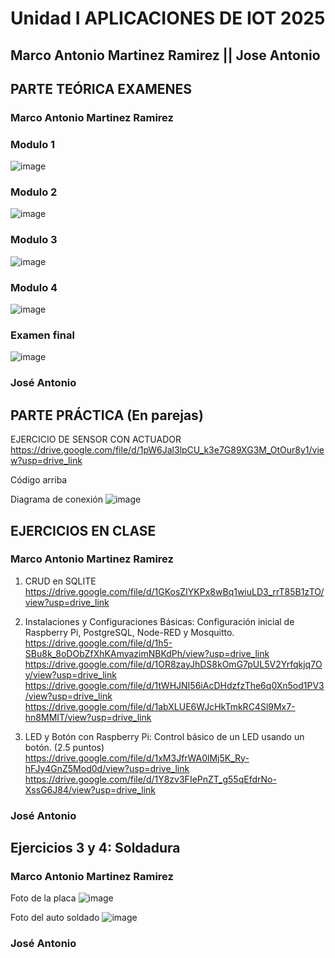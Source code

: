 # Unidad I APLICACIONES DE IOT 2025

## Marco Antonio Martinez Ramirez || Jose Antonio

## PARTE TEÓRICA EXAMENES
### Marco Antonio Martinez Ramirez
### Modulo 1
![image](https://github.com/user-attachments/assets/8082e40c-2c71-47fd-bfcd-954deb4272e0)

### Modulo 2
![image](https://github.com/user-attachments/assets/c740d6b4-e8f3-43b3-97f0-0c20b0b6f242)

### Modulo 3
![image](https://github.com/user-attachments/assets/cfefc2b0-1ba4-4c8a-85d9-a8d287bc2da3)

### Modulo 4
![image](https://github.com/user-attachments/assets/e404d910-cf44-4d6d-9591-191f370dbe80)

### Examen final
![image](https://github.com/user-attachments/assets/b866ce21-92ee-49a5-ad22-fe6de5d9a8f6)

### José Antonio 

## PARTE PRÁCTICA (En parejas)
EJERCICIO DE SENSOR CON ACTUADOR
https://drive.google.com/file/d/1pW6Jal3lpCU_k3e7G89XG3M_OtOur8y1/view?usp=drive_link

Código arriba

Diagrama de conexión
![image](https://github.com/user-attachments/assets/0b4010a5-7f32-41fe-830a-708a88788e10)

## EJERCICIOS EN CLASE 
### Marco Antonio Martinez Ramirez
1. CRUD en SQLITE
https://drive.google.com/file/d/1GKosZIYKPx8wBq1wiuLD3_rrT85B1zTO/view?usp=drive_link

2. Instalaciones y Configuraciones Básicas: Configuración inicial de Raspberry Pi,
PostgreSQL, Node-RED y Mosquitto.
https://drive.google.com/file/d/1h5-SBu8k_8oDObZfXhKAmyazimNBKdPh/view?usp=drive_link
https://drive.google.com/file/d/1OR8zayJhDS8kOmG7pUL5V2Yrfqkjq7Oy/view?usp=drive_link
https://drive.google.com/file/d/1tWHJNI56iAcDHdzfzThe6q0Xn5od1PV3/view?usp=drive_link
https://drive.google.com/file/d/1abXLUE6WJcHkTmkRC4Sl9Mx7-hn8MMIT/view?usp=drive_link

3. LED y Botón con Raspberry Pi: Control básico de un LED usando un botón. (2.5
puntos)
https://drive.google.com/file/d/1xM3JfrWA0lMj5K_Ry-hFJy4GnZ5Mod0d/view?usp=drive_link
https://drive.google.com/file/d/1Y8zv3FIePnZT_g55qEfdrNo-XssG6J84/view?usp=drive_link

### José Antonio 

## Ejercicios 3 y 4: Soldadura
### Marco Antonio Martinez Ramirez
Foto de la placa
![image](https://github.com/user-attachments/assets/44cab98f-847f-49ac-a84a-114462b19621)

Foto del auto soldado
![image](https://github.com/user-attachments/assets/366da492-589e-4940-bccd-ba67c2f5958a)

### José Antonio 









